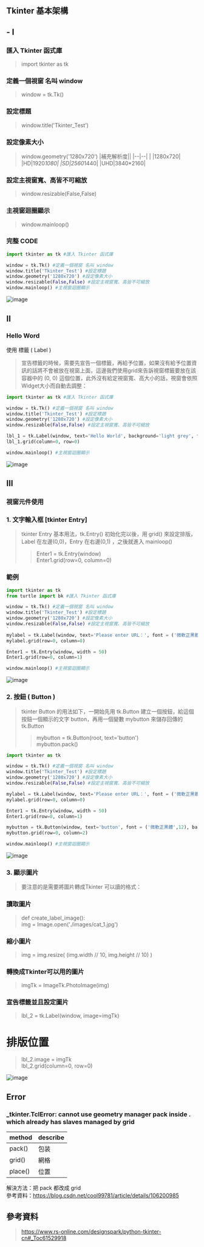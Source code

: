## Tkinter 基本架構
##  - Ⅰ 
### 匯入 Tkinter 函式庫
> import tkinter as tk
### 定義一個視窗 名叫 window
> window = tk.Tk() 
### 設定標題
> window.title('Tkinter_Test')
### 設定像素大小
> window.geometry('1280x720')
|補充解析度||
|--|--|
|  |1280x720|
|HD|1920*1080|
|SD|2560*1440|
|UHD|3840*2160|
### 設定主視窗寬、高皆不可縮放
> window.resizable(False,False)
### 主視窗迴圈顯示
> window.mainloop()
### 完整 CODE
```py
import tkinter as tk #匯入 Tkinter 函式庫

window = tk.Tk() #定義一個視窗 名叫 window
window.title('Tkinter_Test') #設定標題
window.geometry('1280x720') #設定像素大小
window.resizable(False,False) #設定主視窗寬、高皆不可縮放
window.mainloop() #主視窗迴圈顯示
```
![image](https://user-images.githubusercontent.com/55220866/157248672-2a03f16a-a633-4f45-a0c1-f2c807655bd4.png)
## Ⅱ
### Hello Word 
使用 標籤 ( Label )
> 宣告標籤的時候，需要先宣告一個標籤，再給予位置，如果沒有給予位置資訊的話將不會被放在視窗上面，這邊我們使用grid來告訴視窗標籤要放在該容器中的 (0, 0) 這個位置，此外沒有給定視窗寬、高大小的話，視窗會依照Widget大小而自動去調整：
```py
import tkinter as tk #匯入 Tkinter 函式庫

window = tk.Tk() #定義一個視窗 名叫 window
window.title('Tkinter_Test') #設定標題
window.geometry('1280x720') #設定像素大小
window.resizable(False,False) #設定主視窗寬、高皆不可縮放

lbl_1 = tk.Label(window, text='Hello World', background='light grey', foreground='black', font=('Arial', 20))
lbl_1.grid(column=0, row=0)

window.mainloop() #主視窗迴圈顯示
```
![image](https://user-images.githubusercontent.com/55220866/157254509-b912a1be-dc70-4435-b10d-99fc81fcb38d.png)
## Ⅲ
### 視窗元件使用
### 1. 文字輸入框 [tkinter Entry]
> tkinter Entry 基本用法，tk.Entry() 初始化完以後，用 grid() 來設定排版，Label 在左邊(0,0)，Entry 在右邊(0,1) ，之後就進入 mainloop()
>> Enter1 = tk.Entry(window) <br>
>> Enter1.grid(row=0, column=0)
### 範例
```py
import tkinter as tk
from turtle import bk #匯入 Tkinter 函式庫

window = tk.Tk() #定義一個視窗 名叫 window
window.title('Tkinter_Test') #設定標題
window.geometry('1280x720') #設定像素大小
window.resizable(False,False) #設定主視窗寬、高皆不可縮放
`
mylabel = tk.Label(window, text='Please enter URL：', font = ('微軟正黑體',15), background = '#BEBEBE')
mylabel.grid(row=0, column=0)

Enter1 = tk.Entry(window, width = 50)
Enter1.grid(row=0, column=1)

window.mainloop() #主視窗迴圈顯示
```
![image](https://user-images.githubusercontent.com/55220866/157454023-89029e72-7f0a-46de-9964-b527c236baa5.png)
### 2. 按鈕 ( Button )
> tkinter Button 的用法如下，一開始先用 tk.Button 建立一個按鈕，給這個按鈕一個顯示的文字 button，再用一個變數 mybutton 來儲存回傳的 tk.Button
>> mybutton = tk.Button(root, text='button') <br>
>> mybutton.pack()
```py
import tkinter as tk

window = tk.Tk() #定義一個視窗 名叫 window
window.title('Tkinter_Test') #設定標題
window.geometry('1280x720') #設定像素大小
window.resizable(False,False) #設定主視窗寬、高皆不可縮放

mylabel = tk.Label(window, text='Please enter URL：', font = ('微軟正黑體',15), background = '#BEBEBE')
mylabel.grid(row=0, column=0)

Enter1 = tk.Entry(window, width = 50)
Enter1.grid(row=0, column=1)

mybutton = tk.Button(window, text='button', font = ('微軟正黑體',12), background = '#BEBEBE')
mybutton.grid(row=0, column=2)

window.mainloop() #主視窗迴圈顯示
```
![image](https://user-images.githubusercontent.com/55220866/157456340-6fa7fc78-9082-4063-8c49-bbb1d89dc4fb.png)
### 3. 顯示圖片
> 要注意的是需要將圖片轉成Tkinter 可以讀的格式：
### 讀取圖片
> def create_label_image(): <br>
    img = Image.open('./images/cat_1.jpg')
### 縮小圖片
> img = img.resize( (img.width // 10, img.height // 10) )   
### 轉換成Tkinter可以用的圖片
> imgTk =  ImageTk.PhotoImage(img)
### 宣告標籤並且設定圖片
> lbl_2 = tk.Label(window, image=imgTk)
# 排版位置
> lbl_2.image = imgTk <br>
  lbl_2.grid(column=0, row=0)


![image](https://user-images.githubusercontent.com/55220866/157462426-91f80528-4491-4bf1-b68e-97d9ea79afe0.png)

## Error
### _tkinter.TclError: cannot use geometry manager pack inside . which already has slaves managed by grid
|method|describe|
|---|---|
|pack()|包装|
|grid()|網格|
|place()|位置|

解決方法：把 pack 都改成 grid <br>
參考資料：https://blog.csdn.net/cool99781/article/details/106200985

## 參考資料
> https://www.rs-online.com/designspark/python-tkinter-cn#_Toc61529918
